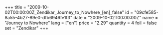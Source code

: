+++
title = "2009-10-02T00:00:00Z_Zendikar_Journey_to_Nowhere_[en]_false"
id = "09cfe585-8a55-4b27-89e0-dfb6946fe1f3"
date = "2009-10-02T00:00:00Z"
name = "Journey to Nowhere"
lang = ["en"]
price = "2.29"
quantity = 4
foil = false
set = "Zendikar"
+++

